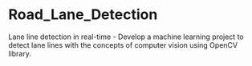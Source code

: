 # Road_Lane_Detection
Lane line detection in real-time - Develop a machine learning project to detect lane lines with the concepts of computer vision using OpenCV library.
